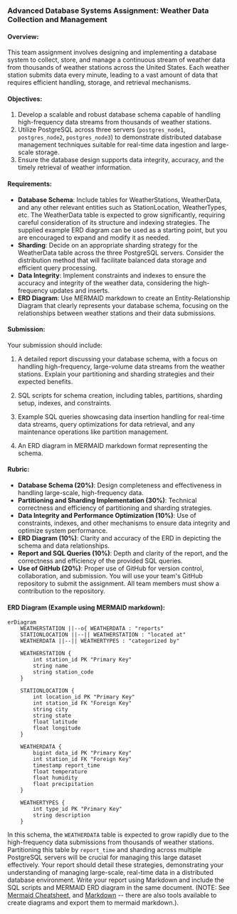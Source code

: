 ### Advanced Database Systems Assignment: Weather Data Collection and Management

#### Overview:

This team assignment involves designing and implementing a database system to collect, store, and manage a continuous stream of weather data from thousands of weather stations across the United States. Each weather station submits data every minute, leading to a vast amount of data that requires efficient handling, storage, and retrieval mechanisms.

#### Objectives:

1. Develop a scalable and robust database schema capable of handling high-frequency data streams from thousands of weather stations.
2. Utilize PostgreSQL across three servers (`postgres_node1`, `postgres_node2`, `postgres_node3`) to demonstrate distributed database management techniques suitable for real-time data ingestion and large-scale storage.
3. Ensure the database design supports data integrity, accuracy, and the timely retrieval of weather information. 

#### Requirements:

- **Database Schema**: Include tables for WeatherStations, WeatherData, and any other relevant entities such as StationLocation, WeatherTypes, etc. The WeatherData table is expected to grow significantly, requiring careful consideration of its structure and indexing strategies. The supplied example ERD diagram can be used as a starting point, but you are encouraged to expand and modify it as needed.
- **Sharding**: Decide on an appropriate sharding strategy for the WeatherData table across the three PostgreSQL servers. Consider the distribution method that will facilitate balanced data storage and efficient query processing.
- **Data Integrity**: Implement constraints and indexes to ensure the accuracy and integrity of the weather data, considering the high-frequency updates and inserts.
- **ERD Diagram**: Use MERMAID markdown to create an Entity-Relationship Diagram that clearly represents your database schema, focusing on the relationships between weather stations and their data submissions.

#### Submission:

Your submission should include:

1. A detailed report discussing your database schema, with a focus on handling high-frequency, large-volume data streams from the weather stations. Explain your partitioning and sharding strategies and their expected benefits.

2. SQL scripts for schema creation, including tables, partitions, sharding setup, indexes, and constraints.

3. Example SQL queries showcasing data insertion handling for real-time data streams, query optimizations for data retrieval, and any maintenance operations like partition management.

4. An ERD diagram in MERMAID markdown format representing the schema.

#### Rubric:

- **Database Schema (20%)**: Design completeness and effectiveness in handling large-scale, high-frequency data.
- **Partitioning and Sharding Implementation (30%)**: Technical correctness and efficiency of partitioning and sharding strategies.
- **Data Integrity and Performance Optimization (10%)**: Use of constraints, indexes, and other mechanisms to ensure data integrity and optimize system performance.
- **ERD Diagram (10%)**: Clarity and accuracy of the ERD in depicting the schema and data relationships.
- **Report and SQL Queries (10%)**: Depth and clarity of the report, and the correctness and efficiency of the provided SQL queries.
- **Use of GitHub (20%)**: Proper use of GitHub for version control, collaboration, and submission. You will use your team's GitHub repository to submit the assignment. All team members must show a contribution to the repository.

#### ERD Diagram (Example using MERMAID markdown):

```mermaid
erDiagram
    WEATHERSTATION ||--o{ WEATHERDATA : "reports"
    STATIONLOCATION ||--|| WEATHERSTATION : "located at"
    WEATHERDATA ||--|| WEATHERTYPES : "categorized by"

    WEATHERSTATION {
        int station_id PK "Primary Key"
        string name
        string station_code
    }

    STATIONLOCATION {
        int location_id PK "Primary Key"
        int station_id FK "Foreign Key"
        string city
        string state
        float latitude
        float longitude
    }

    WEATHERDATA {
        bigint data_id PK "Primary Key"
        int station_id FK "Foreign Key"
        timestamp report_time
        float temperature
        float humidity
        float precipitation
    }

    WEATHERTYPES {
        int type_id PK "Primary Key"
        string description
    }
```

In this schema, the `WEATHERDATA` table is expected to grow rapidly due to the high-frequency data submissions from thousands of weather stations. Partitioning this table by `report_time` and sharding across multiple PostgreSQL servers will be crucial for managing this large dataset effectively. Your report should detail these strategies, demonstrating your understanding of managing large-scale, real-time data in a distributed database environment. Write your report using Markdown and include the SQL scripts and MERMAID ERD diagram in the same document. (NOTE: See [Mermaid Cheatsheet](https://jojozhuang.github.io/tutorial/mermaid-cheat-sheet/), and [Markdown](https://www.markdownguide.org/cheat-sheet/) -- there are also tools available to create diagrams and export them to mermaid markdown.).